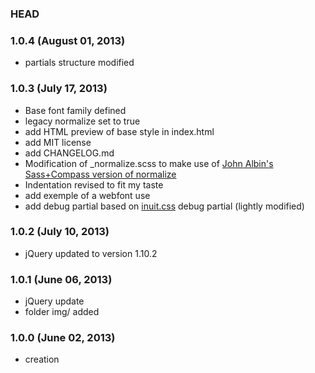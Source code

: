 ### HEAD

### 1.0.4 (August 01, 2013)

* partials structure modified

### 1.0.3 (July 17, 2013)

* Base font family defined
* legacy normalize set to true
* add HTML preview of base style in index.html
* add MIT license
* add CHANGELOG.md
* Modification of _normalize.scss to make use of [John Albin's Sass+Compass version of normalize](https://github.com/JohnAlbin/normalize.css-with-sass-or-compass)
* Indentation revised to fit my taste
* add exemple of a webfont use
* add debug partial based on [inuit.css](https://github.com/csswizardry/inuit.css) debug partial (lightly modified)

### 1.0.2 (July 10, 2013)

* jQuery updated to version 1.10.2

### 1.0.1 (June 06, 2013)

* jQuery update
* folder img/ added

### 1.0.0 (June 02, 2013)

* creation